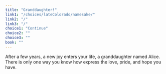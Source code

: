 ```yaml
---
title: "Granddaughter!"
link1: "/choices/lateColorado/namesake/"
link2: "/"
link3: "/"
choice1: "Continue"
choice2: ""
choice3: ""
book: ""
---
```

After a few years, a new joy enters your life, a granddaughter named Alice. There is only one way you know how express the love, pride, and hope you have.
